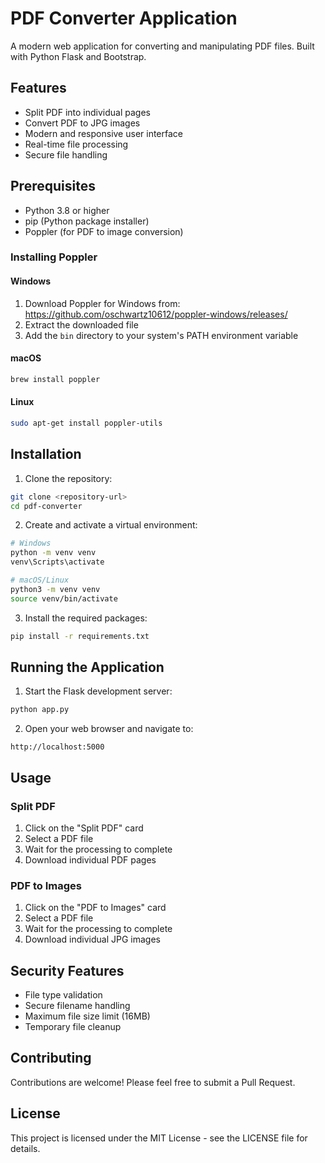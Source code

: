 # PDF Converter Application

A modern web application for converting and manipulating PDF files. Built with Python Flask and Bootstrap.

## Features

- Split PDF into individual pages
- Convert PDF to JPG images
- Modern and responsive user interface
- Real-time file processing
- Secure file handling

## Prerequisites

- Python 3.8 or higher
- pip (Python package installer)
- Poppler (for PDF to image conversion)

### Installing Poppler

#### Windows
1. Download Poppler for Windows from: https://github.com/oschwartz10612/poppler-windows/releases/
2. Extract the downloaded file
3. Add the `bin` directory to your system's PATH environment variable

#### macOS
```bash
brew install poppler
```

#### Linux
```bash
sudo apt-get install poppler-utils
```

## Installation

1. Clone the repository:
```bash
git clone <repository-url>
cd pdf-converter
```

2. Create and activate a virtual environment:
```bash
# Windows
python -m venv venv
venv\Scripts\activate

# macOS/Linux
python3 -m venv venv
source venv/bin/activate
```

3. Install the required packages:
```bash
pip install -r requirements.txt
```

## Running the Application

1. Start the Flask development server:
```bash
python app.py
```

2. Open your web browser and navigate to:
```
http://localhost:5000
```

## Usage

### Split PDF
1. Click on the "Split PDF" card
2. Select a PDF file
3. Wait for the processing to complete
4. Download individual PDF pages

### PDF to Images
1. Click on the "PDF to Images" card
2. Select a PDF file
3. Wait for the processing to complete
4. Download individual JPG images

## Security Features

- File type validation
- Secure filename handling
- Maximum file size limit (16MB)
- Temporary file cleanup

## Contributing

Contributions are welcome! Please feel free to submit a Pull Request.

## License

This project is licensed under the MIT License - see the LICENSE file for details. 
